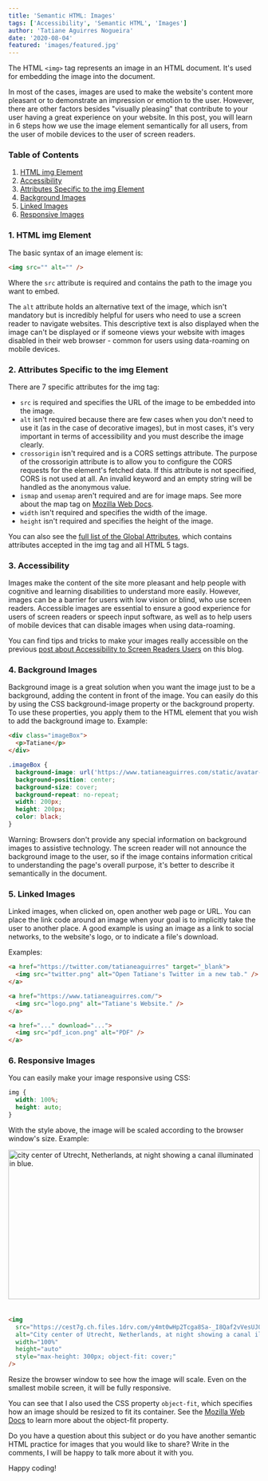 ```yaml
---
title: 'Semantic HTML: Images'
tags: ['Accessibility', 'Semantic HTML', 'Images']
author: 'Tatiane Aguirres Nogueira'
date: '2020-08-04'
featured: 'images/featured.jpg'
---
```


The HTML `<img>` tag represents an image in an HTML document. It's used for embedding the image into the document.

In most of the cases, images are used to make the website's content more pleasant or to demonstrate an impression or emotion to the user. However, there are other factors besides "visually pleasing" that contribute to your user having a great experience on your website. In this post, you will learn in 6 steps how we use the image element semantically for all users, from the user of mobile devices to the user of screen readers.

### Table of Contents

<ol class='u-ordered-list'>
  <li>
    <a class='u-link' href='#html-img-element'>
      HTML img Element
    </a>
  </li>
  <li>
    <a class='u-link' href='#accessibility'>
      Accessibility
    </a>
  </li>
  <li>
    <a class='u-link' href='#attributes'>
      Attributes Specific to the img Element
    </a>
  </li>
  <li>
    <a class='u-link' href='#background-images'>
      Background Images
    </a>
  </li>
  <li>
    <a class='u-link' href='#linked-images'>
      Linked Images
    </a>
  </li>
  <li>
    <a class='u-link' href='#responsive-images'>
      Responsive Images
    </a>
  </li>
</ol>

<section style="position: relative;" class="u-margin-bottom-sm">
<span class="u-anchor" id="html-img-element"></span>

### 1. HTML img Element

The basic syntax of an image element is:

```html
<img src="" alt="" />
```

Where the <code>src</code> attribute is required and contains the path to the image you want to embed.

The <code>alt</code> attribute holds an alternative text of the image, which isn't mandatory but is incredibly helpful for users who need to use a screen reader to navigate websites. This descriptive text is also displayed when the image can't be displayed or if someone views your website with images disabled in their web browser - common for users using data-roaming on mobile devices.

</section>

<section style="position: relative;" class="u-margin-bottom-sm">
<span class="u-anchor" id="attributes"></span>

### 2. Attributes Specific to the img Element

There are 7 specific attributes for the img tag:

<ul class="u-unordered-list">
  <li>
    <code>src</code> is required and specifies the URL of the image to be embedded into the image.
  </li>
  <li>
    <code>alt</code> isn't required because there are few cases when you don't need to use it (as in the case of decorative images), but in most cases, it's very important in terms of accessibility and you must describe the image clearly.
  </li>
  <li>
    <code>crossorigin</code> isn't required and is a CORS settings attribute. The purpose of the crossorigin attribute is to allow you to configure the CORS requests for the element's fetched data. If this attribute is not specified, CORS is not used at all. An invalid keyword and an empty string will be handled as the anonymous value.
  </li>
  <li>
    <code>ismap</code> and <code>usemap</code> aren't required and are for image maps. See more about the map tag on <a href="https://developer.mozilla.org/en-US/docs/Web/HTML/Element/map" class="u-link" target="_blank" rel="noreferrer noopener">Mozilla Web Docs</a>.
  </li>
  <li>
    <code>width</code> isn't required and specifies the width of the image.
  </li>
  <li>
    <code>height</code> isn't required and specifies the height of the image.
  </li>
</ul>

You can also see the <a href="https://developer.mozilla.org/en-US/docs/Web/HTML/Global_attributes" class="u-link" target="_blank" rel="noreferrer noopener">full list of the Global Attributes</a>, which contains attributes accepted in the img tag and all HTML 5 tags.

</section>

<section style="position: relative;" class="u-margin-bottom-sm">
<span class="u-anchor" id="accessibility"></span>

### 3. Accessibility

Images make the content of the site more pleasant and help people with cognitive and learning disabilities to understand more easily. However, images can be a barrier for users with low vision or blind, who use screen readers. Accessible images are essential to ensure a good experience for users of screen readers or speech input software, as well as to help users of mobile devices that can disable images when using data-roaming.

You can find tips and tricks to make your images really accessible on the previous <a href="https://www.tatianeaguirres.com/blog/2020-07-27-web-accessibility-2/#images" class="u-link" target="_blank" rel="noreferrer noopener">post about Accessibility to Screen Readers Users</a> on this blog.

</section>

<section style="position: relative;" class="u-margin-bottom-sm">
<span class="u-anchor" id="background-images"></span>

### 4. Background Images

Background image is a great solution when you want the image just to be a background, adding the content in front of the image. You can easily do this by using the CSS background-image property or the background property. To use these properties, you apply them to the HTML element that you wish to add the background image to. Example:

```html
<div class="imageBox">
  <p>Tatiane</p>
</div>
```

```css
.imageBox {
  background-image: url('https://www.tatianeaguirres.com/static/avatar-b5737f697355efa946435c1559c581cf.png');
  background-position: center;
  background-size: cover;
  background-repeat: no-repeat;
  width: 200px;
  height: 200px;
  color: black;
}
```

Warning: Browsers don't provide any special information on background images to assistive technology. The screen reader will not announce the background image to the user, so if the image contains information critical to understanding the page's overall purpose, it's better to describe it semantically in the document.

</section>

<section style="position: relative;" class="u-margin-bottom-sm">
<span class="u-anchor" id="linked-images"></span>

### 5. Linked Images

Linked images, when clicked on, open another web page or URL. You can place the link code around an image when your goal is to implicitly take the user to another place. A good example is using an image as a link to social networks, to the website's logo, or to indicate a file's download.

Examples:

```html
<a href="https://twitter.com/tatianeaguirres" target="_blank">
  <img src="twitter.png" alt="Open Tatiane's Twitter in a new tab." />
</a>
```

```html
<a href="https://www.tatianeaguirres.com/">
  <img src="logo.png" alt="Tatiane's Website." />
</a>
```

```html
<a href="..." download="...">
  <img src="pdf_icon.png" alt="PDF" />
</a>
```

</section>

<section style="position: relative;" class="u-margin-bottom-sm">
<span class="u-anchor" id="responsive-images"></span>

### 6. Responsive Images

You can easily make your image responsive using CSS:

```css
img {
  width: 100%;
  height: auto;
}
```

With the style above, the image will be scaled according to the browser window's size. Example:

<img src="https://cest7g.ch.files.1drv.com/y4mt0wHp2Tcga8Sa-_I8Qaf2vVesUJQ5KCBwn4XGA2d3IgSkSGEBi2w-IrYvvFbowsmgzzhyisR8Wil8nD8qTGJ_Ibxcs9gMCH1YVABSik1E2pF6EudGCVPBn-xMu_B4I-5ny9TIBnfOIqJIwmbH_aABbnNRzUuhOPaByVrkJKaaERTwb-gSQZMVgV5Fw3MjmO4p0Vl7rP9eqqUUYnceB5n3g?width=768&height=1024&cropmode=none" alt="city center of Utrecht, Netherlands, at night showing a canal illuminated in blue." width="100%" height="auto" style="max-height: 300px; object-fit: cover; margin-bottom: 20px;" />

```html
<img
  src="https://cest7g.ch.files.1drv.com/y4mt0wHp2Tcga8Sa-_I8Qaf2vVesUJQ5KCBwn4XGA2d3IgSkSGEBi2w-IrYvvFbowsmgzzhyisR8Wil8nD8qTGJ_Ibxcs9gMCH1YVABSik1E2pF6EudGCVPBn-xMu_B4I-5ny9TIBnfOIqJIwmbH_aABbnNRzUuhOPaByVrkJKaaERTwb-gSQZMVgV5Fw3MjmO4p0Vl7rP9eqqUUYnceB5n3g?width=768&height=1024&cropmode=none"
  alt="City center of Utrecht, Netherlands, at night showing a canal illuminated in blue."
  width="100%"
  height="auto"
  style="max-height: 300px; object-fit: cover;"
/>
```

Resize the browser window to see how the image will scale. Even on the smallest mobile screen, it will be fully responsive.

You can see that I also used the CSS property <code>object-fit</code>, which specifies how an image should be resized to fit its container. See the <a href="https://developer.mozilla.org/en-US/docs/Web/CSS/object-fit" class="u-link" target="_blank" rel="noreferrer noopener">Mozilla Web Docs</a> to learn more about the object-fit property.

</section>

Do you have a question about this subject or do you have another semantic HTML practice for images that you would like to share? Write in the comments, I will be happy to talk more about it with you.

Happy coding!
